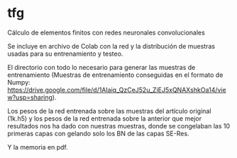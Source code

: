 # tfg
Cálculo de elementos finitos con redes neuronales convolucionales

Se incluye en archivo de Colab con la red y la distribución de muestras usadas para su entrenamiento y testeo.

El directorio con todo lo necesario para generar las muestras de entrenamiento (Muestras de entrenamiento conseguidas en el formato de Numpy: https://drive.google.com/file/d/1AIaiq_QzCeJ52u_ZiEJ5xQNAXshkOa14/view?usp=sharing).

Los pesos de la red entrenada sobre las muestras del artículo original (1k.h5) y los pesos de la red entrenada sobre la anterior que mejor resultados nos ha dado con nuestras muestras, donde se congelaban las 10 primeras capas con gelando solo los BN de las capas SE-Res.

Y la memoria en pdf.

